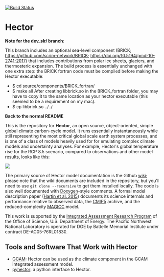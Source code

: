 [![Build Status](https://travis-ci.org/JGCRI/hector.svg?branch=master)](https://travis-ci.org/JGCRI/hector)

Hector
======
**Note for the dev_slr/ branch:**

This branch includes an optional sea-level component (BRICK; https://github.com/scrim-network/BRICK; https://doi.org/10.5194/gmd-10-2741-2017) that includes contributions from polar ice sheets, glaciers, and thermosteric expansion. The build process is essentially unchanged with one extra step: the BRICK fortran code must be compiled before making the Hector executable:
* $ cd source/components/BRICK_fortran/
* $ make all
After creating libbrick.so in the BRICK_fortran folder, you may have to copy it to the same location as your hector executable (this seemed to be a requirement on my mac).
* $ cp libbrick.so ../../

**Back to the normal README**


This is the repository for **Hector**, an open source, object-oriented, simple global climate carbon-cycle model. It  runs essentially instantaneously while still representing the most critical global scale earth system processes, and is one of a class of models heavily used for for emulating complex climate models and uncertainty analyses. For example, Hector's global temperature rise for the RCP 8.5 scenario, compared to observations and other model results, looks like this:

![](https://github.com/JGCRI/hector/wiki/rcp85.png)

The primary source of Hector model documentation is the Github [wiki](https://github.com/JGCRI/hector/wiki); please note that the wiki documents are included in the repository, but you'll need to use `git clone --recursive` to get them installed locally. The code is also well documented with [Doxygen](http://doxygen.org)-style comments. A formal model description paper ([Hartin et al. 2015](http://www.geosci-model-dev.net/8/939/2015/gmd-8-939-2015.html)) documents its science internals and performance relative to observed data, the [CMIP5](http://cmip-pcmdi.llnl.gov/cmip5/) archive, and the reduced-complexity [MAGICC](http://www.magicc.org) model.

This work is supported by the [Integrated Assessment Research Program](http://science.energy.gov/ber/research/cesd/integrated-assessment-of-global-climate-change/) of the Office of Science, U.S. Department of Energy. The Pacific Northwest National Laboratory is operated for DOE by Battelle Memorial Institute under contract DE-AC05-76RL01830.

## Tools and Software That Work with Hector

* [GCAM](https://github.com/JGCRI/gcam-core): Hector can be used as
  the climate component in the GCAM integrated assessment model.  
* [pyhector](https://github.com/openclimatedata/pyhector): a python
  interface to Hector.  
  
  
